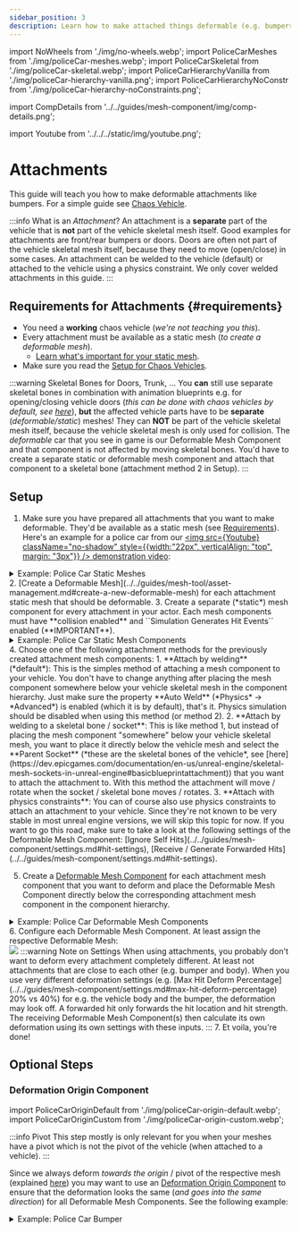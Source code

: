 ```yaml
---
sidebar_position: 3
description: Learn how to make attached things deformable (e.g. bumpers)
---
```


import NoWheels from './img/no-wheels.webp';
import PoliceCarMeshes from './img/policeCar-meshes.webp';
import PoliceCarSkeletal from './img/policeCar-skeletal.webp';
import PoliceCarHierarchyVanilla from './img/policeCar-hierarchy-vanilla.png';
import PoliceCarHierarchyNoConstr from './img/policeCar-hierarchy-noConstraints.png';

import CompDetails from '../../guides/mesh-component/img/comp-details.png';

import Youtube from '../../../static/img/youtube.png';

# Attachments

This guide will teach you how to make deformable attachments like bumpers. For a simple guide see [Chaos Vehicle](./chaos-vehicle.md).

:::info What is an *Attachment*?
An attachment is a **separate** part of the vehicle that is **not** part of the vehicle skeletal mesh itself. Good examples for attachments are front/rear bumpers or doors. Doors are often not part of the vehicle skeletal mesh itself, because they need to move (open/close) in some cases. An attachment can be welded to the vehicle (default) or attached to the vehicle using a physics constraint. We only cover welded attachments in this guide.
:::

## Requirements for Attachments {#requirements}

- You need a **working** chaos vehicle (*we're not teaching you this*).
- Every attachment must be available as a static mesh (*to create a deformable mesh*).
    - [Learn what's important for your static mesh](../../guides/mesh-asset/staticmesh.md).
- Make sure you read the [Setup for Chaos Vehicles](./chaos-vehicle.md#setup).

:::warning Skeletal Bones for Doors, Trunk, ...
You **can** still use separate skeletal bones in combination with animation blueprints e.g. for opening/closing vehicle doors (*this can be done with chaos vehicles by default, see [here](https://youtu.be/-V1WoTHvSyk?si=YJJ9uVhlb2KfpuYu&t=255)*), **but** the affected vehicle parts have to be **separate** (*deformable/static*) meshes! They can **NOT** be part of the vehicle skeletal mesh itself, because the vehicle skeletal mesh is only used for collision. The *deformable* car that you see in game is our Deformable Mesh Component and that component is not affected by moving skeletal bones. You'd have to create a separate static or deformable mesh component and attach that component to a skeletal bone (attachment method 2 in Setup).
:::

<!-- :::danger
TODO: Wenn auto welded -> Wie siehts mit Kollision aus? Muss das dann auch aus dem PhysicalAsset raus? => Ja, sonst kriegt das Attachment den Hit nicht. PhysicalAsset soll nur der "Body" sein (ohne Attachments => Beispiel zeigen)
 Braucht das attachment überhaupt collision?...
::: -->

## Setup

1. Make sure you have prepared all attachments that you want to make deformable. They'd be available as a static mesh (see [Requirements](#requirements)). Here's an example for a police car from our [<img src={Youtube} className="no-shadow" style={{width:"22px", verticalAlign: "top", margin: "3px"}} /> demonstration video](https://youtu.be/3C0cIqPouwc?si=kFMq5lHPhfcE5fRW&t=30):
<details>
    <summary>Example: Police Car Static Meshes</summary>
    <p>The Police Car from our video has some attachments. Both front and rear bumpers, the hood/trunk and the sirens are [attachments](attachments.md) that are connected to the car using physics constraints. **The wheels are listed here, because they're static meshes. They do not deform**.</p>
    <img src={PoliceCarMeshes} className="no-shadow" />
</details>
2. [Create a Deformable Mesh](../../guides/mesh-tool/asset-management.md#create-a-new-deformable-mesh) for each attachment static mesh that should be deformable.
3. Create a separate (*static*) mesh component for every attachment in your actor. Each mesh components must have **collision enabled** and ``Simulation Generates Hit Events`` enabled (**IMPORTANT**).
<details>
    <summary>Example: Police Car Static Mesh Components</summary>
    <img src={PoliceCarHierarchyVanilla} className="no-shadow" />
</details>
4. Choose one of the following attachment methods for the previously created attachment mesh components:
    1. **Attach by welding** (*default*): This is the simples method of attaching a mesh component to your vehicle. You don't have to change anything after placing the mesh component somewhere below your vehicle skeletal mesh in the component hierarchy. Just make sure the property **Auto Weld** (*Physics* -> *Advanced*) is enabled (which it is by default), that's it. Physics simulation should be disabled when using this method (or method 2).
    2. **Attach by welding to a skeletal bone / socket**: This is like method 1, but instead of placing the mesh component "somewhere" below your vehicle skeletal mesh, you want to place it directly below the vehicle mesh and select the **Parent Socket** (*these are the skeletal bones of the vehicle*, see [here](https://dev.epicgames.com/documentation/en-us/unreal-engine/skeletal-mesh-sockets-in-unreal-engine#basicblueprintattachment)) that you want to attach the attachment to. With this method the attachment will move / rotate when the socket / skeletal bone moves / rotates.
    3. **Attach with physics constraints**: You can of course also use physics constraints to attach an attachment to your vehicle. Since they're not known to be very stable in most unreal engine versions, we will skip this topic for now. If you want to go this road, make sure to take a look at the following settings of the Deformable Mesh Component: [Ignore Self Hits](../../guides/mesh-component/settings.md#hit-settings), [Receive / Generate Forwarded Hits](../../guides/mesh-component/settings.md#hit-settings).

5. Create a [Deformable Mesh Component](../../guides/mesh-component/overview.md) for each attachment mesh component that you want to deform and place the Deformable Mesh Component directly below the corresponding attachment mesh component in the component hierarchy.
<details>
    <summary>Example: Police Car Deformable Mesh Components</summary>
    <p> In this example we want to deform the bumpers (`DMC_BumperF`, `DMC_BumperB`), trunk (`DMC_Trunk`), hood (`DMC_Hook`) and the vehicle itself (`DMC_Vehicle`). **The siren is not deformable, that's why there is no DMC_Siren**.</p>
    <img src={PoliceCarHierarchyNoConstr} className="no-shadow" />
</details>
6. Configure each Deformable Mesh Component. At least assign the respective Deformable Mesh:<br/><img src={CompDetails} />
:::warning Note on Settings
When using attachments, you probably don't want to deform every attachment completely different. At least not attachments that are close to each other (e.g. bumper and body). When you use very different deformation settings (e.g. [Max Hit Deform Percentage](../../guides/mesh-component/settings.md#max-hit-deform-percentage) 20% vs 40%) for e.g. the vehicle body and the bumper, the deformation may look off. A forwarded hit only forwards the hit location and hit strength. The receiving Deformable Mesh Component(s) then calculate its own deformation using its own settings with these inputs.
:::
7. Et voila, you're done!

## Optional Steps

### Deformation Origin Component

import PoliceCarOriginDefault from './img/policeCar-origin-default.webp';
import PoliceCarOriginCustom from './img/policeCar-origin-custom.webp';

:::info Pivot
This step mostly is only relevant for you when your meshes have a pivot which is not the pivot of the vehicle (when attached to a vehicle).
:::

Since we always deform *towards the origin* / pivot of the respective mesh (explained [here](../deformation-origin.md#deformation-origin)) you may want to use an [Deformation Origin Component](../deformation-origin.md) to ensure that the deformation looks the same (*and goes into the same direction*) for all Deformable Mesh Components. See the following example:
<details>
    <summary>Example: Police Car Bumper</summary>
    <p>*The settings used here are deliberately exaggerated for this demonstration. Both images show a similar deformation.*</p>
    <p>The first image demonstrates the default behavior **without** a custom deformation origin. **IMPORTANT**: The pivot of the bumper is NOT the center of the vehicle in this example, it's the center of the bumper! The <i style={{color: "red"}}>red</i> circle is the approximate impact sphere.</p>
    <img src={PoliceCarOriginDefault} className="no-shadow" />
    <p>The second image demonstrates how the deformation would look like when the pivot (or deformation origin) of the bumper is the center of the vehicle (the mesh it's attached to). Way better!</p>
    <img src={PoliceCarOriginCustom} className="no-shadow" />
</details>